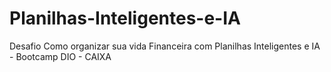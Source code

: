 # Planilhas-Inteligentes-e-IA
Desafio Como organizar sua vida Financeira com Planilhas Inteligentes e IA - Bootcamp DIO - CAIXA
